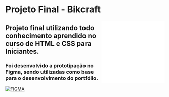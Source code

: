 # Projeto Final - Bikcraft
<img align="right" width="200" src="../../img/origami6.png">


## Projeto final utilizando todo conhecimento aprendido no curso de HTML e CSS para Iniciantes.

### Foi desenvolvido a prototipação no Figma, sendo utilizadas como base para o desenvolvimento do portfólio.

[![FIGMA](https://img.shields.io/badge/figma-%2320232a.svg?style=for-the-badge&logo=figma&logoColor=%ea4c1d)](https://www.figma.com/file/oQD781VCPN8tk4GuUbg08F/bikcraft?node-id=0%3A1&t=uW9dIRl92Nr5gHsn-1)